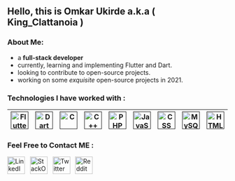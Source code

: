 ## Hello, this is Omkar Ukirde a.k.a ( King_Clattanoia  )

### About Me:</b>

- a **full-stack developer** </br>
- currently, learning and implementing Flutter and Dart.
- looking to contribute to open-source projects.
- working on some _exquisite_ open-source projects in 2021.

###  Technologies I have worked with :

| <a href=""><img src="https://i.imgur.com/t9qP4pO.png" width=40px height=40px title="Flutter" /></a> | <a href=""><img src="https://upload.wikimedia.org/wikipedia/commons/7/7e/Dart-logo.png" width=40px height=40px title="Dart" /></a>| <a href=""><img src="https://cdn.iconscout.com/icon/free/png-512/c-programming-569564.png" width=40px height=40px title="C" /></a>| <a href=""><img src="https://brandslogos.com/wp-content/uploads/thumbs/c-logo-vector.svg" width=40px height=40px title="C++" /></a> |  <a href=""><img src="https://www.pngfind.com/pngs/m/146-1466902_php-logo-png-transparent-php-logo-png-png.png"  width=40px height=40px title="PHP" /></a>|<a href=""><img src="https://i.imgur.com/M7g6J8l.png"  width=40px height=40px title="JavaScript" /></a> |<a href=""><img src="https://banner2.cleanpng.com/20180619/fwl/kisspng-web-development-html-cascading-style-sheets-css3-b-minimalist-resume-5b29b19ed3e716.037890201529459102868.jpg"  width=40px height=40px title="CSS" /></a> |<a href=""><img src="https://pngimg.com/uploads/mysql/mysql_PNG23.png"  width=40px height=40px title="MySQL" /></a> | <a href=""><img src="https://www.pngrepo.com/png/183637/512/html5.png" width=40px height=40px title="HTML" /></a>
| --- | ---|---|---|---|---|---|---|---|

###  Feel Free to Contact ME :
<a href="https://www.linkedin.com/in/omkar-ukirde-a793361b6/" target="_blank" rel="noopener noreferrer"><img src="https://i.imgur.com/kF9HMpz.png" width=40px height=40px title="LinkedIn" /></a> &nbsp;  <a href="https://stackoverflow.com/users/15596797/omkar-ukirde" target="_blank" rel="noopener noreferrer"><img src="https://upload.wikimedia.org/wikipedia/commons/thumb/e/ef/Stack_Overflow_icon.svg/768px-Stack_Overflow_icon.svg.png" width=40px height=40px title="StackOverflow" /></a> &nbsp; <a href="https://twitter.com/King_Clattanoia" target="_blank" rel="noopener noreferrer"><img src="https://i.imgur.com/G7yTDHP.png" width=40px height=40px title="Twitter" /></a> &nbsp; <a href="https://www.reddit.com/user/omkar-ou/" target="_blank" rel="noopener noreferrer"><img src="https://logodownload.org/wp-content/uploads/2018/02/reddit-logo-16.png" width=40px height=40px title="Reddit" /></a> 
